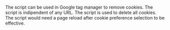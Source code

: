 The script can be used in Google tag manager to remove cookies.
The script is indipendent of any URL.
The script is used to delete all cookies.
The script would need a page reload after cookie preference selection to be effective.
